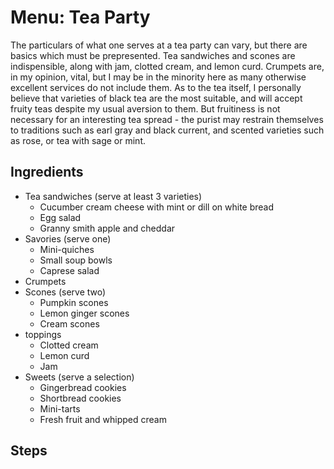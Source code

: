# Menu: Tea Party
The particulars of what one serves at a tea party can vary, but there are basics which must be prepresented. Tea sandwiches and scones are indispensible, along with jam, clotted cream, and lemon curd. Crumpets are, in my opinion, vital, but I may be in the minority here as many otherwise excellent services do not include them. As to the tea itself, I personally believe that varieties of black tea are the most suitable, and will accept fruity teas despite my usual aversion to them. But fruitiness is not necessary for an interesting tea spread - the purist may restrain themselves to traditions such as earl gray and black current, and scented varieties such as rose, or tea with sage or mint.

## Ingredients

 - Tea sandwiches (serve at least 3 varieties)
    - Cucumber cream cheese with mint or dill on white bread
    - Egg salad
    - Granny smith apple and cheddar
 - Savories (serve one)
    - Mini-quiches
    - Small soup bowls
    - Caprese salad
 - Crumpets
 - Scones (serve two)
    - Pumpkin scones
    - Lemon ginger scones
    - Cream scones
 - toppings
    - Clotted cream
    - Lemon curd
    - Jam
 - Sweets (serve a selection)
    - Gingerbread cookies
    - Shortbread cookies
    - Mini-tarts
    - Fresh fruit and whipped cream

## Steps



